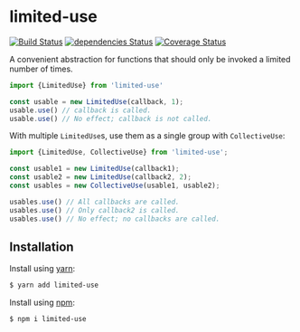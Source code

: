 # limited-use

[![Build Status](https://travis-ci.org/albytseng/limited-use.svg?branch=master)](https://travis-ci.org/albytseng/limited-use) [![dependencies Status](https://david-dm.org/albytseng/limited-use/status.svg)](https://david-dm.org/albytseng/limited-use) [![Coverage Status](https://coveralls.io/repos/github/albytseng/limited-use/badge.svg?branch=master)](https://coveralls.io/github/albytseng/limited-use?branch=master)

A convenient abstraction for functions that should only be invoked a limited number of times.

```javascript
import {LimitedUse} from 'limited-use'

const usable = new LimitedUse(callback, 1);
usable.use() // callback is called.
usable.use() // No effect; callback is not called.
```

With multiple `LimitedUse`s, use them as a single group with `CollectiveUse`:

```javascript
import {LimitedUse, CollectiveUse} from 'limited-use';

const usable1 = new LimitedUse(callback1);
const usable2 = new LimitedUse(callback2, 2);
const usables = new CollectiveUse(usable1, usable2);

usables.use() // All callbacks are called.
usables.use() // Only callback2 is called.
usables.use() // No effect; no callbacks are called.
```

## Installation

Install using [yarn](https://yarnpkg.com/en/):

```bash
$ yarn add limited-use
```

Install using [npm](http://npmjs.com):

```bash
$ npm i limited-use
```
